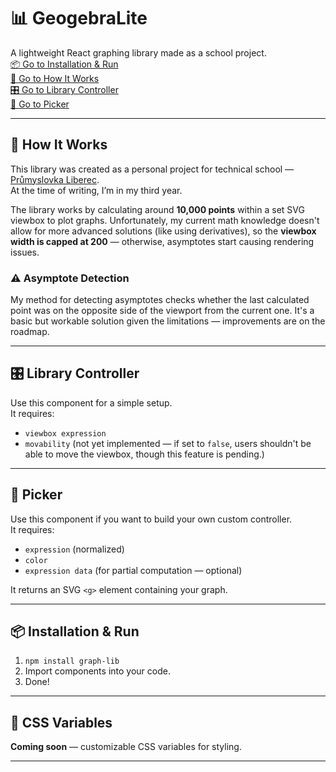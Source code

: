 # 📊 GeogebraLite

A lightweight React graphing library made as a school project.  
[📦 Go to Installation & Run](#-installation--run)  
[📖 Go to How It Works](#how-it-works)  
[🎛️ Go to Library Controller](#library-controller)  
[🎨 Go to Picker](#picker)  

---

## 📖 How It Works

This library was created as a personal project for technical school — [Průmyslovka Liberec](https://www.prumyslovkaliberec.cz/).  
At the time of writing, I’m in my third year.

The library works by calculating around **10,000 points** within a set SVG viewbox to plot graphs. Unfortunately, my current math knowledge doesn't allow for more advanced solutions (like using derivatives), so the **viewbox width is capped at 200** — otherwise, asymptotes start causing rendering issues.

### ⚠️ Asymptote Detection

My method for detecting asymptotes checks whether the last calculated point was on the opposite side of the viewport from the current one. It's a basic but workable solution given the limitations — improvements are on the roadmap.

---

## 🎛️ Library Controller

Use this component for a simple setup.  
It requires:
- `viewbox expression`
- `movability` (not yet implemented — if set to `false`, users shouldn't be able to move the viewbox, though this feature is pending.)

---

## 🎨 Picker

Use this component if you want to build your own custom controller.  
It requires:
- `expression` (normalized)
- `color`
- `expression data` (for partial computation — optional)

It returns an SVG `<g>` element containing your graph.

---

## 📦 Installation & Run

1. `npm install graph-lib`
2. Import components into your code.
3. Done!

---

## 🎨 CSS Variables

**Coming soon** — customizable CSS variables for styling.

---

